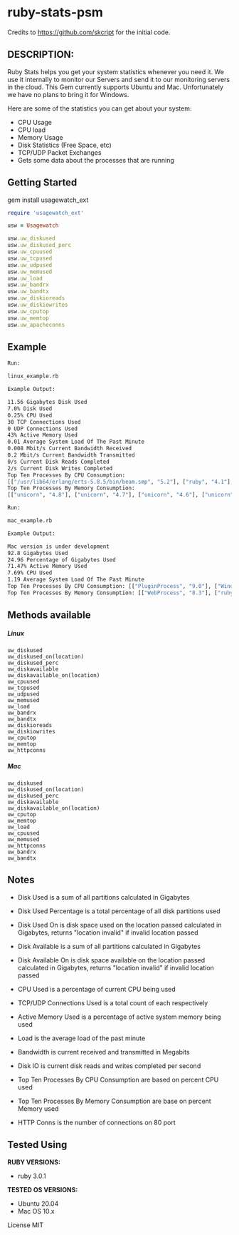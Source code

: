 # ruby-stats-psm

Credits to https://github.com/skcript for the initial code.

## DESCRIPTION:
Ruby Stats helps you get your system statistics whenever you need it. We use it internally to monitor our Servers and send it to our monitoring servers in the cloud. This Gem currently supports Ubuntu and Mac. Unfortunately we have no plans to bring it for Windows.

Here are some of the statistics you can get about your system:
- CPU Usage
- CPU load
- Memory Usage
- Disk Statistics (Free Space, etc)
- TCP/UDP Packet Exchanges 
- Gets some data about the processes that are running

## Getting Started

gem install usagewatch_ext

```ruby
require 'usagewatch_ext'

usw = Usagewatch

usw.uw_diskused
usw.uw_diskused_perc
usw.uw_cpuused
usw.uw_tcpused
usw.uw_udpused
usw.uw_memused
usw.uw_load
usw.uw_bandrx
usw.uw_bandtx
usw.uw_diskioreads
usw.uw_diskiowrites
usw.uw_cputop
usw.uw_memtop
usw.uw_apacheconns
```

## Example

```bash
Run:

linux_example.rb

Example Output:

11.56 Gigabytes Disk Used
7.0% Disk Used
0.25% CPU Used
30 TCP Connections Used
0 UDP Connections Used
43% Active Memory Used
0.01 Average System Load Of The Past Minute
0.008 Mbit/s Current Bandwidth Received
0.2 Mbit/s Current Bandwidth Transmitted
0/s Current Disk Reads Completed
2/s Current Disk Writes Completed
Top Ten Processes By CPU Consumption:
[["/usr/lib64/erlang/erts-5.8.5/bin/beam.smp", "5.2"], ["ruby", "4.1"], ["ps", "2.0"], ["abrt-dump-oops", "0.8"], ["aoe_ktio", "0.7"], ["aoe_tx", "0.4"], ["ata_sff", "0.2"], ["auditd", "0.1"], ["awk", "0.1"], ["-bash", "0.1"]]
Top Ten Processes By Memory Consumption:
[["unicorn", "4.8"], ["unicorn", "4.7"], ["unicorn", "4.6"], ["unicorn", "4.6"], ["unicorn", "4.5"], ["unicorn", "4.5"], ["unicorn", "4.3"], ["unicorn", "4.3"], ["unicorn", "4.2"], ["/usr/lib64/erlang/erts-5.8.5/bin/beam.smp", "4.0"]]
```

```bash
Run:

mac_example.rb

Example Output:

Mac version is under development
92.8 Gigabytes Used
24.96 Percentage of Gigabytes Used
71.47% Active Memory Used
7.69% CPU Used
1.19 Average System Load Of The Past Minute
Top Ten Processes By CPU Consumption: [["PluginProcess", "9.0"], ["WindowServer", "2.7"], ["iPhoto", "1.2"], ["Terminal", "1.0"], ["rubymine", "0.5"], ["SystemUIServer", "0.1"], ["(scanunit)", "0.0"], ["(scanunit)", "0.0"], ["(scanunit)", "0.0"], ["(scanunit)", "0.0"]]
Top Ten Processes By Memory Consumption: [["WebProcess", "8.3"], ["rubymine", "6.4"], ["Safari", "2.0"], ["iPhoto", "1.8"], ["Mail", "1.7"], ["mds", "1.6"], ["ruby", "1.5"], ["WindowServer", "1.3"], ["PluginProcess", "1.2"], ["GitHub", "1.1"]]
```

## Methods available

##### Linux
    uw_diskused
    uw_diskused_on(location)
    uw_diskused_perc
    uw_diskavailable
    uw_diskavailable_on(location)
    uw_cpuused
    uw_tcpused
    uw_udpused
    uw_memused
    uw_load
    uw_bandrx
    uw_bandtx
    uw_diskioreads
    uw_diskiowrites
    uw_cputop
    uw_memtop
    uw_httpconns

##### Mac
    uw_diskused
    uw_diskused_on(location)
    uw_diskused_perc
    uw_diskavailable
    uw_diskavailable_on(location)
    uw_cputop
    uw_memtop
    uw_load
    uw_cpuused
    uw_memused
    uw_httpconns
    uw_bandrx
    uw_bandtx


## Notes

* Disk Used is a sum of all partitions calculated in Gigabytes

* Disk Used Percentage is a total percentage of all disk partitions used

* Disk Used On is disk space used on the location passed calculated in Gigabytes, returns "location invalid" if invalid location passed

* Disk Available is a sum of all partitions calculated in Gigabytes

* Disk Available On is disk space available on the location passed calculated in Gigabytes, returns "location invalid" if invalid location passed

* CPU Used is a percentage of current CPU being used

* TCP/UDP Connections Used is a total count of each respectively

* Active Memory Used is a percentage of active system memory being used

* Load is the average load of the past minute

* Bandwidth is current received and transmitted in Megabits

* Disk IO is current disk reads and writes completed per second

* Top Ten Processes By CPU Consumption are based on percent CPU used

* Top Ten Processes By Memory Consumption are base on percent Memory used

* HTTP Conns is the number of connections on 80 port

## Tested Using

**RUBY VERSIONS:**
- ruby 3.0.1

**TESTED OS VERSIONS:**
- Ubuntu 20.04
- Mac OS 10.x

License MIT